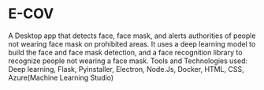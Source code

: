 # E-COV
A Desktop app that detects face, face mask, and alerts authorities of people not wearing face mask on prohibited areas. It uses a deep learning model to build the face and face mask detection, and a face recognition library to recognize people not wearing a face mask.
Tools and Technologies used: Deep learning, Flask, Pyinstaller, Electron, Node.Js, Docker, HTML, CSS, Azure(Machine Learning Studio)
